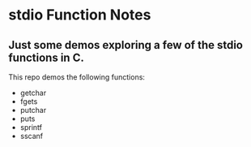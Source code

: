 # stdio Function Notes

## Just some demos exploring a few of the stdio functions in C.

This repo demos the following functions:
* getchar
* fgets
* putchar
* puts
* sprintf
* sscanf

